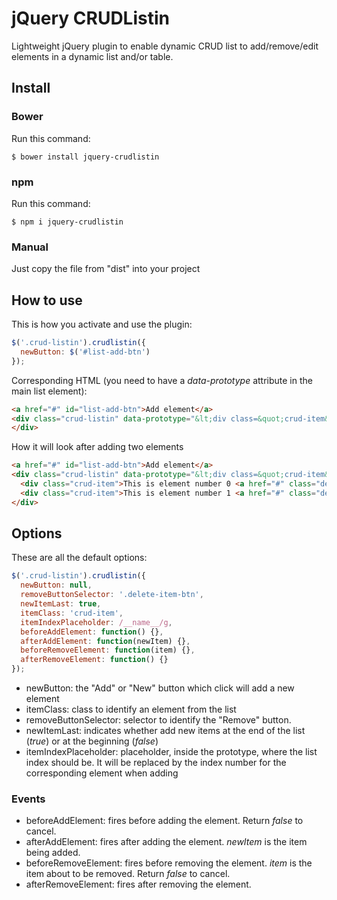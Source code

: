 # jQuery CRUDListin

Lightweight jQuery plugin to enable dynamic CRUD list to add/remove/edit elements in a dynamic list and/or table.

## Install

### Bower
Run this command:
```
$ bower install jquery-crudlistin
```

### npm
Run this command:
```
$ npm i jquery-crudlistin
```

### Manual
Just copy the file from "dist" into your project

## How to use
This is how you activate and use the plugin:
```javascript
$('.crud-listin').crudlistin({
  newButton: $('#list-add-btn')
});
```
Corresponding HTML (you need to have a *data-prototype* attribute in the main list element):
```html
<a href="#" id="list-add-btn">Add element</a>
<div class="crud-listin" data-prototype="&lt;div class=&quot;crud-item&quot;&gt;This is element number __name__ &lt;a href=&quot;#&quot; class=&quot;delete-item-btn&quot;&gt;Remove&lt;/a&gt;&lt;/div&gt;">
</div>
```
How it will look after adding two elements
```html
<a href="#" id="list-add-btn">Add element</a>
<div class="crud-listin" data-prototype="&lt;div class=&quot;crud-item&quot;&gt;This is element number __name__ &lt;a href=&quot;#&quot; class=&quot;delete-item-btn&quot;&gt;Remove&lt;/a&gt;&lt;/div&gt;">
  <div class="crud-item">This is element number 0 <a href="#" class="delete-item-btn">Remove</a></div>
  <div class="crud-item">This is element number 1 <a href="#" class="delete-item-btn">Remove</a></div>
</div>
```

## Options
These are all the default options:
```javascript
$('.crud-listin').crudlistin({
  newButton: null,
  removeButtonSelector: '.delete-item-btn',
  newItemLast: true,
  itemClass: 'crud-item',
  itemIndexPlaceholder: /__name__/g,
  beforeAddElement: function() {},
  afterAddElement: function(newItem) {},
  beforeRemoveElement: function(item) {},
  afterRemoveElement: function() {}
});
```

- newButton: the "Add" or "New" button which click will add a new element
- itemClass: class to identify an element from the list
- removeButtonSelector: selector to identify the "Remove" button.
- newItemLast: indicates whether add new items at the end of the list (*true*) or at the beginning (*false*)
- itemIndexPlaceholder: placeholder, inside the prototype, where the list index should be. It will be replaced by the index number for the corresponding element when adding

### Events
- beforeAddElement: fires before adding the element. Return *false* to cancel.
- afterAddElement: fires after adding the element. *newItem* is the item being added.
- beforeRemoveElement: fires before removing the element. *item* is the item about to be removed. Return *false* to cancel.
- afterRemoveElement: fires after removing the element.
